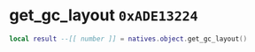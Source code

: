 # get_gc_layout `0xADE13224`

```lua
local result --[[ number ]] = natives.object.get_gc_layout()
```